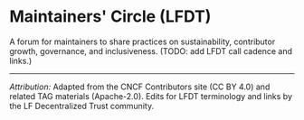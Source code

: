 # Maintainers' Circle (LFDT)

A forum for maintainers to share practices on sustainability, contributor growth,
governance, and inclusiveness. (TODO: add LFDT call cadence and links.)


---
*Attribution:* Adapted from the CNCF Contributors site (CC BY 4.0) and related TAG materials (Apache-2.0). 
Edits for LFDT terminology and links by the LF Decentralized Trust community.

